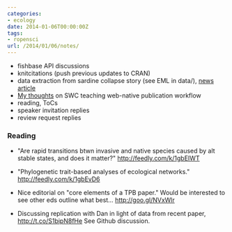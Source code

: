 ```yaml
---
categories:
- ecology
date: 2014-01-06T00:00:00Z
tags:
- ropensci
url: /2014/01/06/notes/
---
```


- fishbase API discussions
- knitcitations (push previous updates to CRAN)
- data extraction from sardine collapse story (see EML in data/), [news article](http://t.co/CxATffouSZ)
- [My thoughts](https://t.co/ajcAILczcp) on SWC teaching web-native publication workflow
- reading, ToCs 
- speaker invitation replies
- review request replies


### Reading

- "Are rapid transitions btwn invasive and native species caused by alt stable states, and does it matter?" http://feedly.com/k/1gbEIWT 

- "Phylogenetic trait-based analyses of ecological networks." http://feedly.com/k/1gbEvD6 

- Nice editorial on "core elements of a TPB paper." Would be interested to see other eds outline what best… http://goo.gl/NVxWlr 

- Discussing replication with Dan in light of data from recent paper, http://t.co/S1bipN8fHe See Github discussion.  


